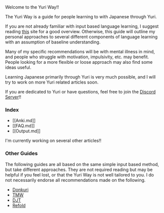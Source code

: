 Welcome to the Yuri Way!!

The Yuri Way is a guide for people learning to with Japanese through Yuri.

If you are not already familiar with input based language learning, I suggest reading [this](https://donkuri.github.io/learn-japanese/) site for a good overview. Otherwise, this guide will outline my personal approaches to several different components of language learning with an assumption of baseline understanding. 

Many of my specific recommendations will be with mental illness in mind, and people who struggle with motivation, impulsivity, etc. may benefit. People looking for a more flexible or loose approach may also find some ideas useful.

Learning Japanese primarily through Yuri is very much possible, and I will try to work on more Yuri related articles soon.

If you are dedicated to Yuri or have questions, feel free to join the [Discord Server](https://discord.gg/WPkKJMBrGq)!!

### Index

- [[Anki.md]]
- [[FAQ.md]]
- [[Output.md]]

I'm currently working on several other articles!!

### Other Guides

The following guides are all based on the same simple input based method, but take different approaches. They are not required reading but may be helpful if you feel lost, or that the Yuri Way is not well tailored to you. I do not necessarily endorse all recommendations made on the following.

- [Donkuri](https://donkuri.github.io/learn-japanese/)
- [TMW](https://learnjapanese.moe/)
- [DJT](https://djtguide.github.io/learn/learnmain.html)
- [Refold](https://refold.la/simplified/)
